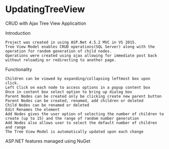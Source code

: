 # UpdatingTreeView
CRUD with Ajax Tree View Applicaition


Introduction

    Project was created in using ASP.Net 4.5.2 MVC in VS 2015.
    Tree View Model enables CRUD operations(SQL Server) along with the operation for random generation of child nodes.
    Operations were created using ajax allowing for immediate post back without reloading or redirecting to another page.
    
    
Functionality

    Children can be viewed by expanding/collapsing leftmost box upon click.
    Left Click on each node to access options in a popup content box
    Once in content box select option to bring up dialog box
    Parent Nodes can be created only be clicking create new parent button
    Parent Nodes can be created, renamed, add children or deleted
    Child Nodes can be renamed or deleted
    Edit Renames the element
    Add Nodes gives the user option of selecting the number of children to create (up to 15) and the range of random number generation
    Add Nodes also allows user to select the default number of children and range
    The Tree View Model is automatically updated upon each change

ASP.NET features managed using NuGet
